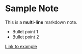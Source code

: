 # Sample Note

This is a **multi-line** markdown note.

- Bullet point 1
- Bullet point 2

[Link to example](https://example.com)